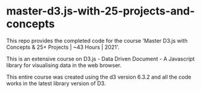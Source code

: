 # master-d3.js-with-25-projects-and-concepts
This repo provides the completed code for the course 'Master D3.js with Concepts &amp; 25+ Projects | ~43 Hours | 2021'. 

This is an extensive course on D3.js - Data Driven Document - A Javascript library for visualising data in the web browser.

This entire course was created using the d3 version 6.3.2 and all the code works in the latest library version of D3.
